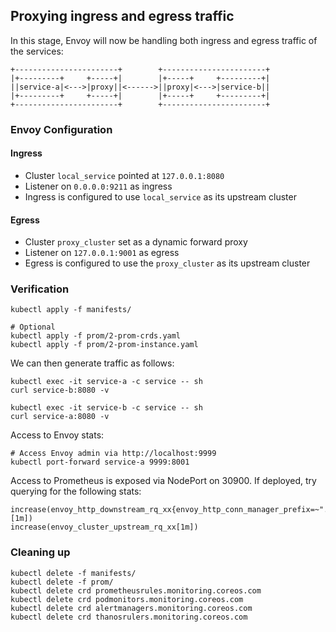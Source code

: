 ## Proxying ingress and egress traffic

In this stage, Envoy will now be handling both ingress and egress traffic of the services:

```
+-----------------------+        +-----------------------+
|+---------+     +-----+|        |+-----+     +---------+|
||service-a|<--->|proxy||<------>||proxy|<--->|service-b||
|+---------+     +-----+|        |+-----+     +---------+|
+-----------------------+        +-----------------------+
```

### Envoy Configuration

#### Ingress
* Cluster `local_service` pointed at `127.0.0.1:8080`
* Listener on `0.0.0.0:9211` as ingress
* Ingress is configured to use `local_service` as its upstream cluster

#### Egress
* Cluster `proxy_cluster` set as a dynamic forward proxy
* Listener on `127.0.0.1:9001` as egress
* Egress is configured to use the `proxy_cluster` as its upstream cluster

### Verification

```
kubectl apply -f manifests/

# Optional
kubectl apply -f prom/2-prom-crds.yaml
kubectl apply -f prom/2-prom-instance.yaml
```

We can then generate traffic as follows:

```
kubectl exec -it service-a -c service -- sh
curl service-b:8080 -v

kubectl exec -it service-b -c service -- sh
curl service-a:8080 -v
```

Access to Envoy stats:

```
# Access Envoy admin via http://localhost:9999
kubectl port-forward service-a 9999:8001
```

Access to Prometheus is exposed via NodePort on 30900. If deployed, try querying for the following stats:

```
increase(envoy_http_downstream_rq_xx{envoy_http_conn_manager_prefix=~".*http"}[1m])
increase(envoy_cluster_upstream_rq_xx[1m])
```

### Cleaning up

```
kubectl delete -f manifests/
kubectl delete -f prom/
kubectl delete crd prometheusrules.monitoring.coreos.com
kubectl delete crd podmonitors.monitoring.coreos.com
kubectl delete crd alertmanagers.monitoring.coreos.com
kubectl delete crd thanosrulers.monitoring.coreos.com
```
